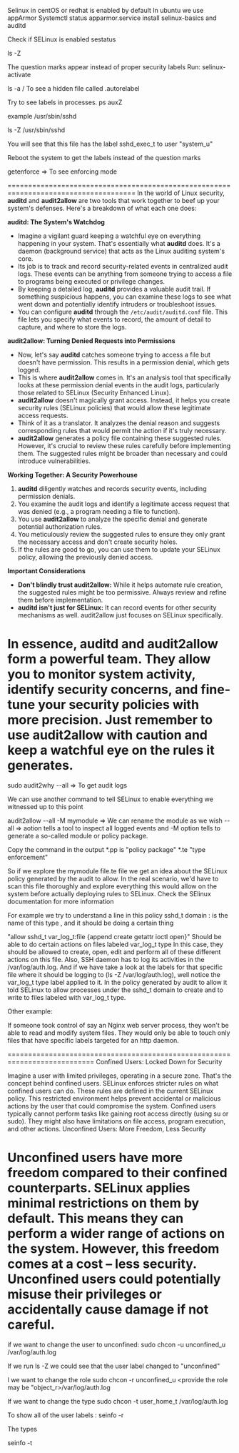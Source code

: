 Selinux in centOS or redhat is enabled by default
In ubuntu we use appArmor
Systemctl status apparmor.service
install selinux-basics and auditd

Check if SELinux is enabled
sestatus

ls -Z

The question marks appear instead of proper security labels
Run:
selinux-activate

ls -a /
To see a hidden file called .autorelabel

Try to see labels in processes.
ps auxZ

example
/usr/sbin/sshd

ls -Z /usr/sbin/sshd

You will see that this file has the label sshd_exec_t to user "system_u"

Reboot the system to get the labels instead of the question marks

getenforce => To see enforcing mode 

=====================================================================================
In the world of Linux security,  **auditd** and **audit2allow** are two tools that work together to beef up your system's defenses. Here's a breakdown of what each one does:

**auditd: The System's Watchdog**

* Imagine a vigilant guard keeping a watchful eye on everything happening in your system. That's essentially what **auditd** does. 
It's a daemon (background service) that acts as the Linux auditing system's core.
* Its job is to track and record security-related events in centralized audit logs.
 These events can be anything from someone trying to access a file to programs being executed or privilege changes.
* By keeping a detailed log, **auditd** provides a valuable audit trail. 
If something suspicious happens, you can examine these logs to see what went down and potentially identify intruders or troubleshoot issues.
* You can configure **auditd** through the `/etc/audit/auditd.conf` file. 
This file lets you specify what events to record, the amount of detail to capture, and where to store the logs.

**audit2allow: Turning Denied Requests into Permissions**

* Now, let's say **auditd** catches someone trying to access a file but doesn't have permission. 
This results in a permission denial, which gets logged.
* This is where **audit2allow** comes in. 
It's an analysis tool that specifically looks at these permission denial events in the audit logs, particularly those related to SELinux (Security Enhanced Linux).
* **audit2allow** doesn't magically grant access. Instead, it helps you create security rules (SELinux policies) that would allow these legitimate access requests. 
* Think of it as a translator. It analyzes the denial reason and suggests corresponding rules that would permit the action if it's truly necessary.
* **audit2allow** generates a policy file containing these suggested rules. However, it's crucial to review these rules carefully before implementing them.  The suggested rules might be broader than necessary and could introduce vulnerabilities. 

**Working Together: A Security Powerhouse**

1. **auditd** diligently watches and records security events, including permission denials.
2. You examine the audit logs and identify a legitimate access request that was denied (e.g., a program needing a file to function).
3. You use **audit2allow** to analyze the specific denial and generate potential authorization rules.
4. You meticulously review the suggested rules to ensure they only grant the necessary access and don't create security holes.
5. If the rules are good to go, you can use them to update your SELinux policy, allowing the previously denied access.

**Important Considerations**

* **Don't blindly trust audit2allow:** While it helps automate rule creation, the suggested rules might be too permissive.
 Always review and refine them before implementation.
* **auditd isn't just for SELinux:** It can record events for other security mechanisms as well. audit2allow just focuses on SELinux specifically.

**In essence, auditd and audit2allow form a powerful team. They allow you to monitor system activity, identify security concerns, and fine-tune your security policies with more precision.** Just remember to use audit2allow with caution and keep a watchful eye on the rules it generates.
=================================================================================================================================
sudo audit2why --all => To get audit logs

We can use another command to tell SELinux to enable everything we witnessed up to this point

audit2allow --all -M mymodule => We can rename the module as we wish
--all => aotion tells a tool to inspect all logged events and -M option tells to generate a so-called module or policy package.

Copy the command in the output
*.pp is "policy package"
*.te "type enforcement"

So if we explore the mymodule file.te file we get an idea about the SELinux policy generated by the audit to allow.
In the real scenario, we'd have to scan this file thoroughly and explore everything this would allow on the system before actually deploying rules to SELinux.
Check the SElinux documentation for more information

For example we try to understand a line in this policy
sshd_t domain : is the name of this type , and it should be doing a certain thing

"allow sshd_t var_log_t:file {append create getattr ioctl open}" Should be able to do certain actions on files labeled var_log_t type
In this case, they should be allowed to create, open, edit and perform all of these different actions on this file.
Also, SSH daemon has to log its activities in the /var/log/auth.log.
And if we have take a look at the labels for that specific file where it should be logging to (ls -Z /var/log/auth.log), well notice the var_log_t type label applied to it.
In the policy generated by audit to allow it told SELinux to allow processes under the sshd_t domain to create and to write to files labeled with var_log_t type.

Other example:

If someone took control of say an Nginx web server process, they won't be able to read and modify system files.
They would only be able to touch only files that have specific labels targeted for an http daemon.

===========================================================================
Confined Users: Locked Down for Security

Imagine a user with limited privileges, operating in a secure zone. That's the concept behind confined users.
SELinux enforces stricter rules on what confined users can do. These rules are defined in the current SELinux policy.
This restricted environment helps prevent accidental or malicious actions by the user that could compromise the system.
Confined users typically cannot perform tasks like gaining root access directly (using su or sudo). They might also have limitations on file access, program execution, and other actions.
Unconfined Users: More Freedom, Less Security

Unconfined users have more freedom compared to their confined counterparts.
SELinux applies minimal restrictions on them by default. This means they can perform a wider range of actions on the system.
However, this freedom comes at a cost – less security. Unconfined users could potentially misuse their privileges or accidentally cause damage if not careful.
===========================================================================

if we want to change the user to unconfined:
sudo chcon -u unconfined_u /var/log/auth.log

If we run ls -Z we could see that the user label changed to "unconfined"

I we want to change the role
sudo chcon -r unconfined_u <provide the role may be "object_r>/var/log/auth.log

If we want to change the type 
sudo chcon -t user_home_t /var/log/auth.log

To show all of the user labels :
seinfo -r

The types

seinfo -t
